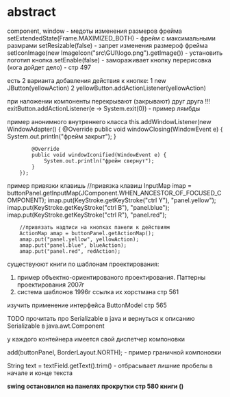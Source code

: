 # abstract

component, window - медоты изменения размеров фрейма
setExtendedState(Frame.MAXIMIZED_BOTH) - фрейм с максимальными размрами
setResizable(false)  - запрет изменения размероф фрейма
setIconImage(new ImageIcon("src\\GUI\\logo.png").getImage()) - установить логотип
кнопка.setEnable(false) - замораживает кнопку 
перерисовка (кога дойдет дело) - стр 497

есть 2 варианта добавления действия к кнопке:
    1 new JButton(yellowAction)
    2 yellowButton.addActionListener(yellowAction)

при наложении компоненты перекрывают (закрывают) друг друга
!!! exitButton.addActionListener(e -> System.exit(0)) - пример лямбды

пример анонимного внутреннего класса
this.addWindowListener(new WindowAdapter() {
            @Override
            public void windowClosing(WindowEvent e) {
                System.out.println("фрейм закрыт");
            }

            @Override
            public void windowIconified(WindowEvent e) {
                System.out.println("фрейм свернут");
            }
        });

пример привязки клавишь
//привязка клавиш
        InputMap imap = buttonPanel.getInputMap(JComponent.WHEN_ANCESTOR_OF_FOCUSED_COMPONENT);
        imap.put(KeyStroke.getKeyStroke("ctrl Y"), "panel.yellow");
        imap.put(KeyStroke.getKeyStroke("ctrl B"), "panel.blue");
        imap.put(KeyStroke.getKeyStroke("ctrl R"), "panel.red");

        //привязать надписи на кнопках панели к действиям
        ActionMap amap = buttonPanel.getActionMap();
        amap.put("panel.yellow", yellowAction);
        amap.put("panel.blue", blueAction);
        amap.put("panel.red", redAction);
        
существуюют книги по шаблонам проектирования:
1. пример объектно-ориентированого проектирования. Паттерны проектирования 2007г
2. система шаблонов 1996г
ссылка их хорстмана стр 561

изучить применение интерфейса ButtonModel стр 565

TODO прочитать про Serializable в java и вернуться к описанию Serializable в java.awt.Component
 
у каждого контейнера имеется свой диспетчер компоновки

add(buttonPanel, BorderLayout.NORTH); - пример граничной компоновки

String text = textField.getText().trim() - отбрасывает лишние пробелы в начале и конце текста

**swing остановился на панелях прокрутки стр 580 книги  ()**



